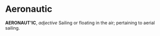 # Aeronautic

**AERONAUT'IC**, _adjective_ Sailing or floating in the air; pertaining to aerial sailing.